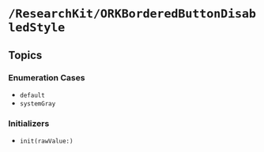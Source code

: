 # ``/ResearchKit/ORKBorderedButtonDisabledStyle``

<!-- The content below this line is auto-generated and is redundant. You should either incorporate it into your content above this line or delete it. -->

## Topics

### Enumeration Cases

- ``default``
- ``systemGray``

### Initializers

- ``init(rawValue:)``